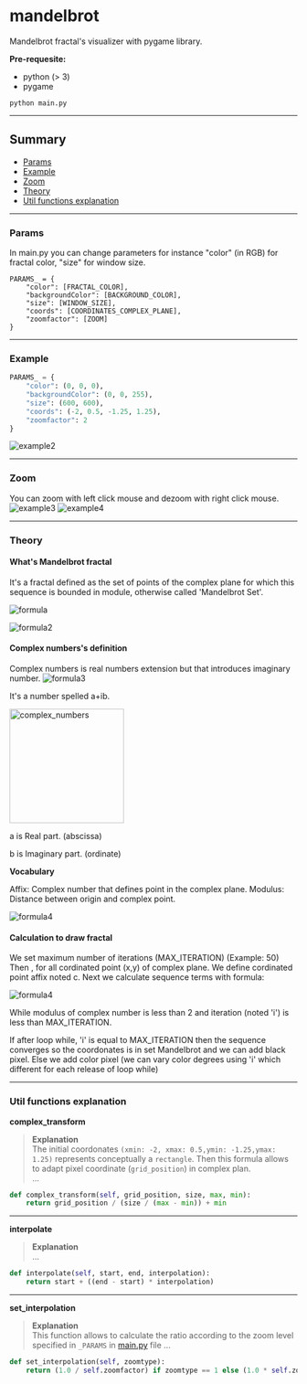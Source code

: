# mandelbrot

Mandelbrot fractal's visualizer with pygame library. 

**Pre-requesite:**
- python (> 3)
- pygame

```
python main.py
```

---------------------------------------------------

## Summary
- [Params](#params)
- [Example](#example)
- [Zoom](#zoom)
- [Theory](#theory)
- [Util functions explanation](#util-explanation)

---------------------------------------------------

<div id="params">

### Params
In main.py you can change parameters for instance "color" (in RGB) for fractal color, "size" for window size.
```
PARAMS_ = {
    "color": [FRACTAL_COLOR], 
    "backgroundColor": [BACKGROUND_COLOR], 
    "size": [WINDOW_SIZE], 
    "coords": [COORDINATES_COMPLEX_PLANE], 
    "zoomfactor": [ZOOM]
}
```
</div>

---------------------------------------------------


<div id="example">

### Example
```py
PARAMS_ = {
    "color": (0, 0, 0), 
    "backgroundColor": (0, 0, 255), 
    "size": (600, 600), 
    "coords": (-2, 0.5, -1.25, 1.25), 
    "zoomfactor": 2
}
```
</div>

![example2](/assets/example2.png)

---------------------------------------------------

<div id="zoom">

### Zoom
You can zoom with left click mouse and dezoom with right click mouse.
![example3](/assets/example3.png)
![example4](/assets/example4.png)
</div>

---------------------------------------------------

<div id="theory">

### Theory

#### What's Mandelbrot fractal
It's a fractal defined as the set of points of the complex plane for which this sequence is bounded in module, otherwise called 'Mandelbrot Set'.

![formula](/assets/formula.png)

![formula2](/assets/formula2.png)

#### Complex numbers's definition
Complex numbers is real numbers extension but that introduces imaginary number.
![formula3](/assets/formula3.png)

It's a number spelled a+ib.

<img src="/assets/complex_numbers.png" alt="complex_numbers" width="200" />

a is Real part. (abscissa)

b is Imaginary part. (ordinate)

**Vocabulary**

Affix: Complex number that defines point in the complex plane.
Modulus: Distance between origin and complex point. 

![formula4](/assets/formula4.png)


#### Calculation to draw fractal
We set maximum number of iterations (MAX_ITERATION) (Example: 50)
Then , for all cordinated point (x,y) of complex plane.
We define  cordinated point affix noted c. Next we calculate sequence terms with formula:

![formula4](/assets/formula5.png)

While modulus of complex number is less than 2 and iteration (noted 'i') is less than MAX_ITERATION.

If after loop while, 'i' is equal to MAX_ITERATION then the sequence converges so the coordonates is in set Mandelbrot and we can add black pixel. Else we add color pixel (we can vary color degrees using 'i' which different for each release of loop while)

</div>

---------------------------------------------------

<div id="util-explanation">

### Util functions explanation

**complex_transform**

> **Explanation**  
The  initial coordonates ``(xmin: -2, xmax: 0.5,ymin: -1.25,ymax: 1.25)`` represents conceptually a ``rectangle``. Then this formula allows to adapt pixel coordinate (``grid_position``) in complex plan.  
...
```py
def complex_transform(self, grid_position, size, max, min):
    return grid_position / (size / (max - min)) + min
```

---

**interpolate**

> **Explanation**  
...

```py
def interpolate(self, start, end, interpolation):
    return start + ((end - start) * interpolation)
```

---

**set_interpolation**

> **Explanation**  
This function allows to calculate the ratio according to the zoom level specified in ``_PARAMS`` in [main.py](https://github.com/mortim1/mandelbrot/blob/master/main.py#L5) file
...
```py
def set_interpolation(self, zoomtype):
    return (1.0 / self.zoomfactor) if zoomtype == 1 else (1.0 * self.zoomfactor)
```

</div>